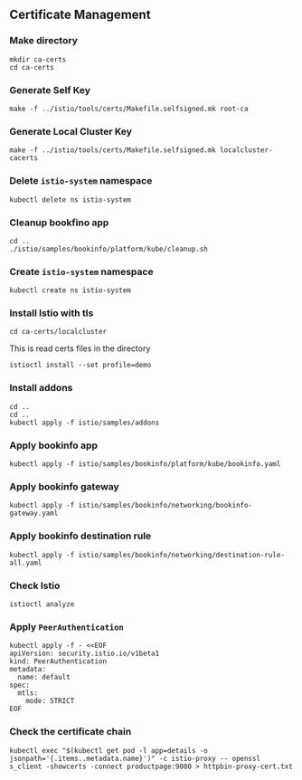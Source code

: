 ## Certificate Management

### Make directory

```shell
mkdir ca-certs
cd ca-certs
```

### Generate Self Key

```shell
make -f ../istio/tools/certs/Makefile.selfsigned.mk root-ca
```

### Generate Local Cluster Key

```shell
make -f ../istio/tools/certs/Makefile.selfsigned.mk localcluster-cacerts
```

### Delete `istio-system` namespace

```shell
kubectl delete ns istio-system
```

### Cleanup bookfino app

```shell
cd ..
./istio/samples/bookinfo/platform/kube/cleanup.sh
```

### Create `istio-system` namespace

```shell
kubectl create ns istio-system
```

### Install Istio with tls

```shell
cd ca-certs/localcluster
```

This is read certs files in the directory

```shell
istioctl install --set profile=demo
```

### Install addons

```shell
cd ..
cd ..
kubectl apply -f istio/samples/addons
```

### Apply bookinfo app

```shell
kubectl apply -f istio/samples/bookinfo/platform/kube/bookinfo.yaml 
```

### Apply bookinfo gateway

```shell
kubectl apply -f istio/samples/bookinfo/networking/bookinfo-gateway.yaml
```

### Apply bookinfo destination rule

```shell
kubectl apply -f istio/samples/bookinfo/networking/destination-rule-all.yaml
```

### Check Istio

```shell
istioctl analyze
```

### Apply `PeerAuthentication`

```shell
kubectl apply -f - <<EOF
apiVersion: security.istio.io/v1beta1
kind: PeerAuthentication
metadata:
  name: default
spec:
  mtls:
    mode: STRICT
EOF
```

### Check the certificate chain

```shell
kubectl exec "$(kubectl get pod -l app=details -o jsonpath='{.items..metadata.name}')" -c istio-proxy -- openssl s_client -showcerts -connect productpage:9080 > httpbin-proxy-cert.txt
```

